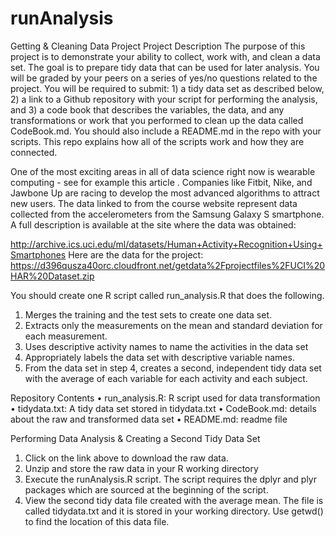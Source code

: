 # runAnalysis
Getting &amp; Cleaning Data Project
Project Description
The purpose of this project is to demonstrate your ability to collect, work with, and clean a data set. The goal is to prepare tidy data that can be used for later analysis. You will be graded by your peers on a series of yes/no questions related to the project. You will be required to submit: 1) a tidy data set as described below, 2) a link to a Github repository with your script for performing the analysis, and 3) a code book that describes the variables, the data, and any transformations or work that you performed to clean up the data called CodeBook.md. You should also include a README.md in the repo with your scripts. This repo explains how all of the scripts work and how they are connected.  

One of the most exciting areas in all of data science right now is wearable computing - see for example this article . Companies like Fitbit, Nike, and Jawbone Up are racing to develop the most advanced algorithms to attract new users. The data linked to from the course website represent data collected from the accelerometers from the Samsung Galaxy S smartphone. A full description is available at the site where the data was obtained: 

http://archive.ics.uci.edu/ml/datasets/Human+Activity+Recognition+Using+Smartphones
Here are the data for the project: 
https://d396qusza40orc.cloudfront.net/getdata%2Fprojectfiles%2FUCI%20HAR%20Dataset.zip 

 You should create one R script called run_analysis.R that does the following. 

1.	Merges the training and the test sets to create one data set.
2.	Extracts only the measurements on the mean and standard deviation for each measurement. 
3.	Uses descriptive activity names to name the activities in the data set
4.	Appropriately labels the data set with descriptive variable names. 
5.	From the data set in step 4, creates a second, independent tidy data set with the average of each variable for each activity and each subject.

Repository Contents
•	run_analysis.R: R script used for data transformation
•	tidydata.txt: A tidy data set stored in tidydata.txt
•	CodeBook.md: details about the raw and transformed data set
•	README.md: readme file

Performing Data Analysis & Creating a Second Tidy Data Set
1.	Click on the link above to download the raw data.
2.	Unzip and store the raw data in your R working directory
3.	Execute the runAnalysis.R script.  The script requires the dplyr and plyr packages which are sourced at the beginning of the script.
4.	View the second tidy data file created with the average mean.  The file is called tidydata.txt  and it is  stored in your working directory.  Use getwd() to find the location of this data file.
